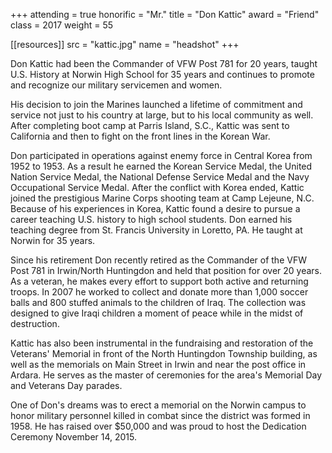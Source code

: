 +++
attending = true
honorific = "Mr."
title     = "Don Kattic"
award     = "Friend"
class     = 2017
weight    = 55

[[resources]]
  src  = "kattic.jpg"
  name = "headshot"
+++

Don Kattic had been the Commander of VFW Post 781 for 20 years, taught U.S. History at Norwin High School for 35 years and continues to promote and recognize our military servicemen and women.

His decision to join the Marines launched a lifetime of commitment and service not just to his country at large, but to his local community as well. After completing boot camp at Parris Island, S.C., Kattic was sent to California and then to fight on the front lines in the Korean War.

Don participated in operations against enemy force in Central Korea from 1952 to 1953. As a result he earned the Korean Service Medal, the United Nation Service Medal, the National Defense Service Medal and the Navy Occupational Service Medal. After the conflict with Korea ended, Kattic joined the prestigious Marine Corps shooting team at Camp Lejeune, N.C. Because of his experiences in Korea, Kattic found a desire to pursue a career teaching U.S. history to high school students. Don earned his teaching degree from St. Francis University in Loretto, PA. He taught at Norwin for 35 years.

Since his retirement Don recently retired as the Commander of the VFW Post 781 in Irwin/North Huntingdon and held that position for over 20 years. As a veteran, he makes every effort to support both active and returning troops. In 2007 he worked to collect and donate more than 1,000 soccer balls and 800 stuffed animals to the children of Iraq. The collection was designed to give Iraqi children a moment of peace while in the midst of destruction.

Kattic has also been instrumental in the fundraising and restoration of the Veterans' Memorial in front of the North Huntingdon Township building, as well as the memorials on Main Street in Irwin and near the post office in Ardara. He serves as the master of ceremonies for the area's Memorial Day and Veterans Day parades.

One of Don's dreams was to erect a memorial on the Norwin campus to honor military personnel killed in combat since the district was formed in 1958. He has raised over $50,000 and was proud to host the Dedication Ceremony November 14, 2015.
